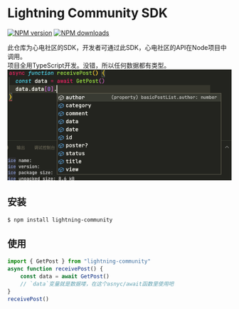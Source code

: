 # Lightning Community SDK

[![NPM version](https://img.shields.io/npm/v/lightning-community.svg?style=flat)](https://npmjs.org/package/lightning-community)
[![NPM downloads](http://img.shields.io/npm/dm/lightning-community.svg?style=flat)](https://npmjs.org/package/lightning-community)

此仓库为心电社区的SDK，开发者可通过此SDK，心电社区的API在Node项目中调用。  
项目全用TypeScript开发。没错，所以任何数据都有类型。
![如图所示，所有项目都有类型](https://github.com/LightningLion-Studio/Community-Node/blob/master/assets/tips.png?raw=true)

## 安装

```bash
$ npm install lightning-community
```

## 使用

```ts
import { GetPost } from "lightning-community"
async function receivePost() {
    const data = await GetPost()
    // `data`变量就是数据喽，在这个asnyc/await函数里使用吧
}
receivePost()
```

